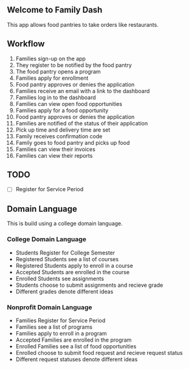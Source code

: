 ## Welcome to Family Dash

This app allows food pantries to take orders like restaurants.

## Workflow

1. Families sign-up on the app
2. They register to be notified by the food pantry
3. The food pantry opens a program
4. Families apply for enrollment
5. Food pantry approves or denies the application
6. Families receive an email with a link to the dashboard
7. Families log in to the dashboard
8. Families can view open food opportunities
9. Families apply for a food opportunity
10. Food pantry approves or denies the application
11. Families are notified of the status of their application
12. Pick up time and delivery time are set
13. Family receives confirmation code
14. Family goes to food pantry and picks up food
15. Families can view their invoices
16. Families can view their reports

## TODO

- [ ] Register for Service Period

## Domain Language

This is build using a college domain language.

### College Domain Language

- Students Register for College Semester
- Registered Students see a list of courses
- Registered Students apply to enroll in a course
- Accepted Students are enrolled in the course
- Enrolled Students see assignments
- Students choose to submit assignments and recieve grade
- Different grades denote different ideas

### Nonprofit Domain Language

- Families Register for Service Period
- Families see a list of programs
- Families apply to enroll in a program
- Accepted Families are enrolled in the program
- Enrolled Families see a list of food opportunities
- Enrolled choose to submit food request and recieve request status
- Different request statuses denote different ideas

